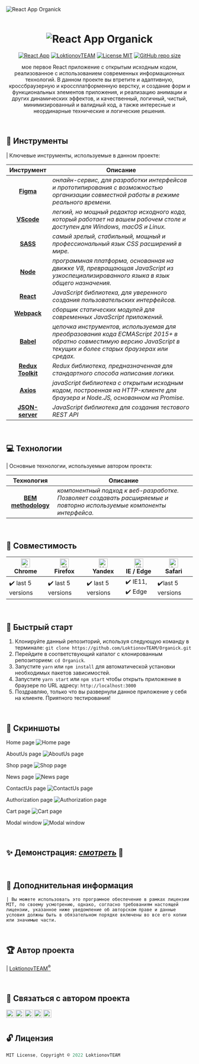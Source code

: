 <img style="margin-bottom: 1rem" src="./screens/organik_img1.png" alt="React App Organick" align="center" />

<h1 align="center" style="font-weight:bold;"><img src="./screens/logo.png" alt="React App Organick" align="center" />
</h1>

<p align="center">
<a href="https://reactjs.org/"><img src="https://img.shields.io/badge/React-App-lightgrey" alt="React App"></a>
<a href="https://www.linkedin.com/in/loktionovteam/"><img src="https://img.shields.io/badge/Developed%20by-LoktionovTEAM-success" alt="LoktionovTEAM"></a>
<a href="https://mit-license.org/"><img src="https://img.shields.io/badge/License-MIT-blueviolet" alt="License MIT"></a>
<a href="https://github.com/LoktionovTEAM/Organick/archive/refs/heads/main.zip"><img alt="GitHub repo size" src="https://img.shields.io/github/repo-size/LoktionovTEAM/Organick?color=red"></a>
</p>

<p align="center">мое первое React приложение с открытым исходным кодом, реализованное с использованием современных информационных технологий. В данном проекте вы втретите и адаптивную, кроссбраузерную и кроссплатформенную верстку, и создание форм и функциональных элементов приложения, и реализацию анимации и других динамических эффектов, и качественный, логичный, чистый, минимизированный и валидный код, а также интересные и неординарные технические и логические решения. </p>

</br>

## 🧰 **Инструменты**
| Ключевые инструменты, используемые в данном проекте:

| **Инструмент** | **Описание** |
| :--------------:|--------------|
| [**Figma**](https://www.figma.com/) | *онлайн-сервис, для разработки интерфейсов и прототипирования с возможностью организации совместной работы в режиме реального времени.* |
| [**VScode**](https://code.visualstudio.com/) | *легкий, но мощный редактор исходного кода, который работает на вашем рабочем столе и доступен для Windows, macOS и Linux.* |
| [**SASS**](http://sass-lang.com/) | *самый зрелый, стабильный, мощный и профессиональный язык CSS расширений в мире.* |
| [**Node**](https://nodejs.org/) | *программная платформа, основанная на движке V8, превращающая JavaScript из узкоспециализированного языка в язык общего назначения.* |
| [**React**](https://reactjs.org/) | *JavaScript библиотека, для уверенного создания пользовательских интерфейсов.* |
| [**Webpack**](https://webpack.js.org/) | *сборщик статических модулей для современных JavaScript приложений.* |
| [**Babel**](https://babeljs.io/) | *цепочка инструментов, используемая для преобразования кода ECMAScript 2015+ в обратно совместимую версию JavaScript в текущих и более старых браузерах или средах.* |
| [**Redux Toolkit**](https://redux-toolkit.js.org/) | *Redux библиотека, предназначенная для стандартного способа написания логики.* |
| [**Axios**](https://github.com/axios/axios) | *javaScript библиотека с открытым исходным кодом, построенная на HTTP-клиенте для браузера и Node.JS, основанном на Promise.* |
| [**JSON-server**](https://github.com/typicode/json-server) | *JavaScript библиотека для создания тестового REST API* |


</br>

## 💻 **Технологии**
| Основные технологии, используемые автором проекта:

| **Технология** | **Описание** |
| :--------------:|--------------|
| [**BEM methodology**](https://ru.bem.info/methodology/) | *компонентный подход к веб-разработке. Позволяет создавать расширяемые и повторно используемые компоненты интерфейса.* |

</br>

## 🧩 **Совместимость**
| [<img src="https://raw.githubusercontent.com/alrra/browser-logos/master/src/chrome/chrome_48x48.png" alt="Chrome" width="24px" height="24px" />](http://godban.github.io/browsers-support-badges/)<br>Chrome | [<img src="https://raw.githubusercontent.com/alrra/browser-logos/master/src/firefox/firefox_48x48.png" alt="Firefox" width="24px" height="24px" />](http://godban.github.io/browsers-support-badges/)<br>Firefox | [<img src="https://raw.githubusercontent.com/alrra/browser-logos/master/src/yandex/yandex_48x48.png" alt="Yandex" width="24px" height="24px" />](http://godban.github.io/browsers-support-badges/)<br>Yandex | [<img src="https://raw.githubusercontent.com/alrra/browser-logos/master/src/edge/edge_48x48.png" alt="IE / Edge" width="24px" height="24px" />](http://godban.github.io/browsers-support-badges/)<br>IE / Edge | [<img src="https://raw.githubusercontent.com/alrra/browser-logos/master/src/safari/safari_48x48.png" alt="Safari" width="24px" height="24px" />](http://godban.github.io/browsers-support-badges/)<br>Safari |
| --- | --- | --- | --- | --- |
| ✔️ last 5 versions | ✔️ last 5 versions | ✔️ last 5 versions | ✔️ IE11, ✔️ Edge | ✔️last 5 versions |

</br>

## 🏁 **Быстрый старт**
1. Клонируйте данный репозиторий, используя следующую команду в терминале: `git clone https://github.com/LoktionovTEAM/Organick.git`
2. Перейдите в соответствующий каталог с клонированным репозиторием: `cd Organick`.
3. Запустите `yarn` или `npm install` для автоматической установки необходимых пакетов зависимостей.
4. Запустите `yarn start` или `npm start` чтобы открыть приложение в браузере по URL адресу: `http://localhost:3000`
5. Поздравляю, только что вы развернули данное приложение у себя на клиенте. Приятного тестирования!

</br>


## 📸 **Скриншоты**
Home page
  ![Home page](./screens/organik_img1.png)

AboutUs page
  ![AboutUs page](./screens/organik_img2.png)

Shop page
  ![Shop page](./screens/organik_img3.png)

News page
  ![News page](./screens/organik_img4.png)

ContactUs page
  ![ContactUs page](./screens/organik_img5.png)

Authorization page
  ![Authorization page](./screens/organik_img6.png)

Cart page
  ![Cart page](./screens/organik_img7.png)

Modal window
  ![Modal window](./screens/organik_img8.png)

</br>

<!-- Видео демонстрация приложения -->
## ✨ **Демонстрация:** <a href="#">*смотреть*</a> 👀

</br>

<!-- Дополнительная информация -->
## 🧷 **Доподнительная информация**

```
| Вы можете использовать это програмное обеспечение в рамках лицензии MIT, по своему усмотрению, однако, согласно требованиям настоящей лицензии, указанное ниже уведомление об авторском праве и данные условия должны быть в обязательном порядке включены во все его копии или значимые части.
```

</br>

<!-- Автор проекта -->
## 🏆 **Автор проекта**
| [LoktionovTEAM<sup>®</sup>](https://github.com/LoktionovTEAM)

</br>

<!-- Ссылки на социальные сети -->
## 📮 **Связаться с автором проекта**
[<img align="left" alt="webtricks-master.ru" width="22px" src="https://raw.githubusercontent.com/iconic/open-iconic/master/svg/globe.svg" />][website]
[<img align="left" alt="LoktionovTEAM | YouTube" width="22px" src="https://cdn.jsdelivr.net/npm/simple-icons@v3/icons/youtube.svg" />][youtube]
[<img align="left" alt="LoktionovTEAM | LinkedIn" width="22px" src="https://cdn.jsdelivr.net/npm/simple-icons@v3/icons/linkedin.svg" />][linkedin]
[<img align="left" alt="LoktionovTEAM | Instagram" width="22px" src="https://cdn.jsdelivr.net/npm/simple-icons@v3/icons/instagram.svg" />][instagram]
[<img align="left" alt="LoktionovTEAM | VK" width="22px" src="https://cdn.jsdelivr.net/npm/simple-icons@v3/icons/vk.svg" />][vk]

[website]: https://github.com/LoktionovTEAM/
[youtube]: https://www.youtube.com/
[linkedin]: https://www.linkedin.com/in/loktionovteam/
[instagram]: https://www.instagram.com/
[vk]: https://vk.com/

</br>
</br>

<!-- Лицензия -->
## 🔓 **Лицензия**
```js
MIT License, Copyright © 2022 LoktionovTEAM
```
